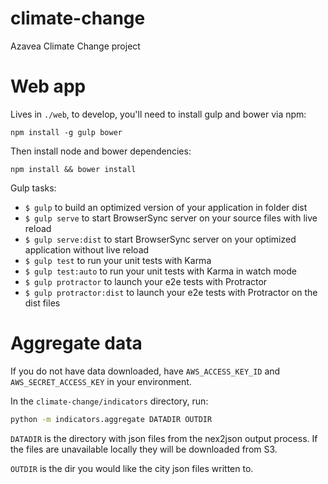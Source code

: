 # climate-change
Azavea Climate Change project


# Web app

Lives in `./web`, to develop, you'll need to install gulp and bower via npm:
```
npm install -g gulp bower
```

Then install node and bower dependencies:
```
npm install && bower install
```

Gulp tasks:
- `$ gulp` to build an optimized version of your application in folder dist
- `$ gulp serve` to start BrowserSync server on your source files with live reload
- `$ gulp serve:dist` to start BrowserSync server on your optimized application without live reload
- `$ gulp test` to run your unit tests with Karma
- `$ gulp test:auto` to run your unit tests with Karma in watch mode
- `$ gulp protractor` to launch your e2e tests with Protractor
- `$ gulp protractor:dist` to launch your e2e tests with Protractor on the dist files


# Aggregate data

If you do not have data downloaded, have `AWS_ACCESS_KEY_ID` and `AWS_SECRET_ACCESS_KEY` in your
environment.

In the `climate-change/indicators` directory, run:

```bash
python -m indicators.aggregate DATADIR OUTDIR
```

`DATADIR` is the directory with json files from the nex2json output process. If the files are
unavailable locally they will be downloaded from S3.

`OUTDIR` is the dir you would like the city json files written to.


